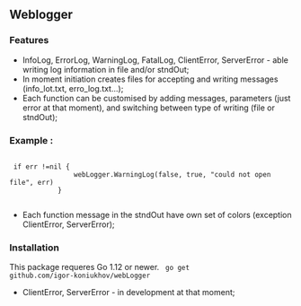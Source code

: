 ## Weblogger
### Features
- InfoLog, ErrorLog, WarningLog, FatalLog, ClientError, ServerError - able writing log information in file and/or stndOut;
- In moment initiation creates files for accepting and writing messages (info_lot.txt, erro_log.txt...);
- Each function can be customised by adding messages, parameters (just error at that moment), and switching between 
type of writing (file or stndOut);
### Example :

 <code> 
 if err !=nil {
        		webLogger.WarningLog(false, true, "could not open file", err)
        	}     	
 </code>
 
 - Each function message in the stndOut have own set of colors (exception ClientError, ServerError);
 ### Installation
 
 This package requeres Go 1.12 or newer.
<code>
go get github.com/igor-koniukhov/webLogger
</code>

- ClientError, ServerError - in development at that moment;